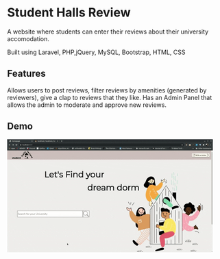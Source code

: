 # Student Halls Review

A website where students can enter their reviews about their university accomodation. 

Built using Laravel, PHP,jQuery, MySQL, Bootstrap, HTML, CSS


## Features

Allows users to post reviews, filter reviews by amenities (generated by reviewers), give a clap to reviews that they like.
Has an Admin Panel that allows the admin to moderate and approve new reviews. 

## Demo

![](Demo.gif)




